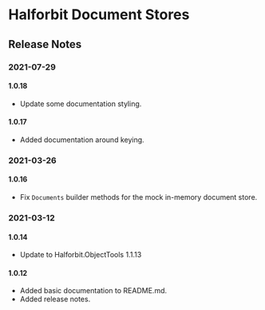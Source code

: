 # Halforbit Document Stores

## Release Notes

### 2021-07-29

#### 1.0.18

- Update some documentation styling.

#### 1.0.17

- Added documentation around keying.

### 2021-03-26

#### 1.0.16

- Fix `Documents` builder methods for the mock in-memory document store.

### 2021-03-12

#### 1.0.14

- Update to Halforbit.ObjectTools 1.1.13

#### 1.0.12

- Added basic documentation to README.md.
- Added release notes.
